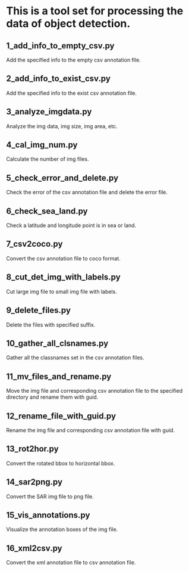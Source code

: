 # This is a tool set for processing the data of object detection.

## 1_add_info_to_empty_csv.py

Add the specified info to the empty csv annotation file.


## 2_add_info_to_exist_csv.py

Add the specified info to the exist csv annotation file.


## 3_analyze_imgdata.py

Analyze the img data, img size, img area, etc.

## 4_cal_img_num.py

Calculate the number of img files.


## 5_check_error_and_delete.py

Check the error of the csv annotation file and delete the error file.

## 6_check_sea_land.py

Check a latitude and longitude point is in sea or land.


## 7_csv2coco.py

Convert the csv annotation file to coco format.


## 8_cut_det_img_with_labels.py

Cut large img file to small img file with labels.

## 9_delete_files.py

Delete the files with specified suffix.

## 10_gather_all_clsnames.py

Gather all the classnames set in the csv annotation files.


## 11_mv_files_and_rename.py

Move the img file and corresponding csv annotation file to the specified directory and rename them with guid.

## 12_rename_file_with_guid.py

Rename the img file and corresponding csv annotation file with guid.

## 13_rot2hor.py

Convert the rotated bbox to horizontal bbox.

## 14_sar2png.py

Convert the SAR img file to png file.


## 15_vis_annotations.py

Visualize the annotation boxes of the img file.

## 16_xml2csv.py

Convert the xml annotation file to csv annotation file.





